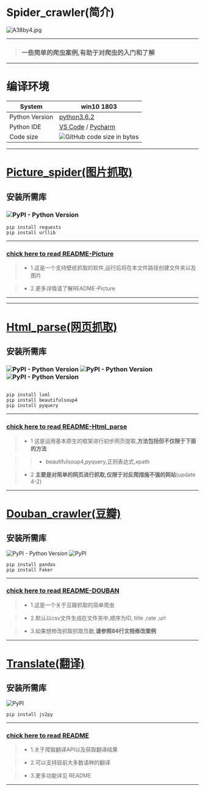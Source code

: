 # **Spider_crawler(简介)**
![A38by4.jpg](https://s2.ax1x.com/2019/03/21/A38by4.jpg)
 
----
> ### 一些简单的爬虫案例,有助于对爬虫的入门和了解
----
# **编译环境**
 System | win10 1803 
---|---
 Python Version | [python3.6.2](https://www.python.org/downloads/release/python-362/) |
 Python IDE | [VS Code](https://code.visualstudio.com/)  / [Pycharm](https://www.jetbrains.com/pycharm/download/)
 Code size | ![GitHub code size in bytes](https://img.shields.io/github/languages/code-size/hfg123/Spider_crawler.svg?style=flat-square)

----
# [Picture_spider(图片抓取)](https://github.com/SunRelease/Spider_crawler/tree/master/Picture_spider)

## **安装所需库**

### ![PyPI - Python Version](https://img.shields.io/pypi/pyversions/lxml.svg?label=requests)
```
pip install requests
pip install urllib

```
----

###  [chick here to read README-Picture](https://github.com/SunRelease/Spider_crawler/blob/master/Picture_spider/README-Picture.md)

      
>* 1.这是一个支持壁纸抓取的软件,运行后将在本文件路径创建文件夹以及图片

>* 2.更多详情请了解README-Picture


***

----

# [Html_parse(网页抓取)](https://github.com/hfg123/Spider_crawler/tree/master/Html_parse)

## **安装所需库**

### ![PyPI - Python Version](https://img.shields.io/pypi/pyversions/lxml.svg?label=lxml)  ![PyPI - Python Version](https://img.shields.io/pypi/pyversions/beautifulsoup4.svg?label=beautifulsoup4)  ![PyPI - Python Version](https://img.shields.io/pypi/pyversions/pyquery.svg?label=pyquery)
```

pip install lxml
pip install beautifulsoup4
pip install pyquery

```
----

### [chick here to read README-Html_parse](https://github.com/hfg123/Spider_crawler/blob/master/Html_parse/README-Html_parse.md)

>* 1 这是运用基本原生的框架进行初步网页提取,**方法包括但不仅限于下面的方法**

>>*  beautifulsoup4,pyquery,正则表达式,xpath

>* 2 **主要是对简单的网页进行抓取,仅限于对反爬措施不强的网站**(update 4-2)

----
# [Douban_crawler(豆瓣)](https://github.com/hfg123/Spider_crawler/tree/master/Douban)

## **安装所需库**
![PyPI - Python Version](https://img.shields.io/pypi/pyversions/pandas.svg?label=pandas) ![PyPI](https://img.shields.io/pypi/v/Faker.svg?label=Faker)
```
pip install pandas
pip install Faker
```
----
### [chick here to read README-DOUBAN](https://github.com/hfg123/Spider_crawler/blob/master/Douban/README_Douban.md)

>* 1.这是一个关于豆瓣抓取的简单爬虫

>* 2.默认以csv文件生成在文件夹中,顺序为ID, title ,rate ,url

>* 3.如果想修改抓取抓取页数,**请参照84行文档修改案例**


----

# [Translate(翻译)](https://github.com/SunRelease/Spider_crawler/tree/master/Translate)

## **安装所需库**
![PyPI](https://img.shields.io/pypi/v/js2py.svg?label=js2py)

```
pip install js2py
```
----

### [chick here to read README](https://github.com/SunRelease/Spider_crawler/blob/master/Translate/README-Translate.md)

>* 1.关于爬取翻译API以及获取翻译结果

>* 2.可以支持目前大多数语种的翻译

>* 3.更多功能详见 README

----









